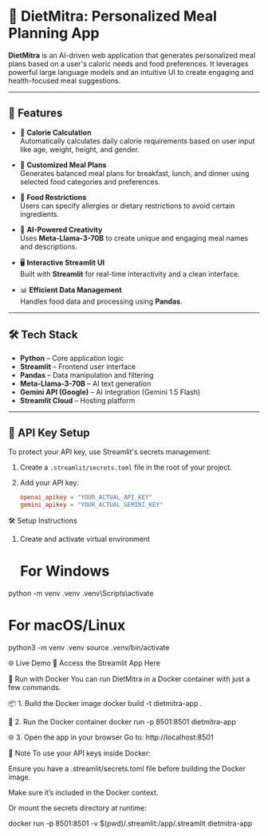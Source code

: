 # 🥗 DietMitra: Personalized Meal Planning App

**DietMitra** is an AI-driven web application that generates personalized meal plans based on a user's caloric needs and food preferences. It leverages powerful large language models and an intuitive UI to create engaging and health-focused meal suggestions.

---

## 🚀 Features

* 🔢 **Calorie Calculation**  
  Automatically calculates daily calorie requirements based on user input like age, weight, height, and gender.

* 🥘 **Customized Meal Plans**  
  Generates balanced meal plans for breakfast, lunch, and dinner using selected food categories and preferences.

* 🚫 **Food Restrictions**  
  Users can specify allergies or dietary restrictions to avoid certain ingredients.

* 🤖 **AI-Powered Creativity**  
  Uses **Meta-Llama-3-70B** to create unique and engaging meal names and descriptions.

* 🖥️ **Interactive Streamlit UI**  
  Built with **Streamlit** for real-time interactivity and a clean interface.

* 📊 **Efficient Data Management**  
  Handles food data and processing using **Pandas**.

---

## 🛠 Tech Stack

* **Python** – Core application logic  
* **Streamlit** – Frontend user interface  
* **Pandas** – Data manipulation and filtering  
* **Meta-Llama-3-70B** – AI text generation  
* **Gemini API (Google)** – AI integration (Gemini 1.5 Flash)  
* **Streamlit Cloud** – Hosting platform

---

## 🔐 API Key Setup

To protect your API key, use Streamlit's secrets management:

1. Create a `.streamlit/secrets.toml` file in the root of your project.  
2. Add your API key:

   ```toml
   openai_apikey = "YOUR_ACTUAL_API_KEY"
   gemini_apikey = "YOUR_ACTUAL_GEMINI_KEY"

🛠️ Setup Instructions
1. Create and activate virtual environment
   # For Windows
python -m venv .venv
.venv\Scripts\activate

# For macOS/Linux
python3 -m venv .venv
source .venv/bin/activate


🌐 Live Demo
🚀 Access the Streamlit App Here

🐳 Run with Docker
You can run DietMitra in a Docker container with just a few commands.

📦 1. Build the Docker image
docker build -t dietmitra-app .

🚀 2. Run the Docker container
docker run -p 8501:8501 dietmitra-app


🌐 3. Open the app in your browser
Go to: http://localhost:8501

🧪 Note
To use your API keys inside Docker:

Ensure you have a .streamlit/secrets.toml file before building the Docker image.

Make sure it’s included in the Docker context.

Or mount the secrets directory at runtime:

docker run -p 8501:8501 -v $(pwd)/.streamlit:/app/.streamlit dietmitra-app
